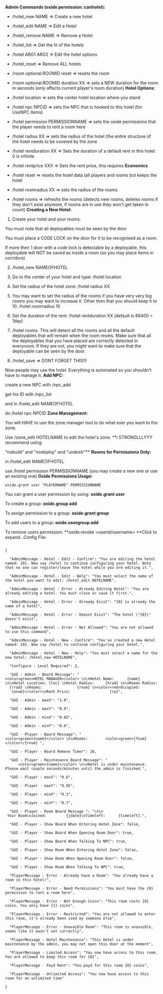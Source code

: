 **Admin Commands (oxide permission: canhotel):**

- /hotel_new NAME => Create a new hotel

- /hotel_edit NAME => Edit a Hotel

- /hotel_remove NAME => Remove a Hotel

- /hotel_list => Get the lit of the hotels

- /hotel ARG1 ARG2 => Edit the hotel options

- /hotel_reset => Remove ALL hotels

- /room optional:ROOMID reset => resets the room

- /room optional:ROOMID duration XX => sets a NEW duration for the room in seconds (only affects current player's room duration)
**Hotel Options:**

- /hotel location => sets the center hotel location where you stand

- /hotel npc NPCID => sets the NPC that is hooked to this hotel (for UseNPC items)

- /hotel permission PERMISSIONNAME => sets the oxide permissions that the player needs to rent a room here

- /hotel radius XX => sets the radius of the hotel (the entire structure of the hotel needs to be covered by the zone

- /hotel rentduration XX => Sets the duration of a default rent in this hotel. 0 is infinite

- /hotel rentprice XXX => Sets the rent price, this requires **Economics**

- /hotel reset => resets the hotel data (all players and rooms but keeps the hotel

- /hotel roomradius XX => sets the radius of the rooms

- /hotel rooms => refreshs the rooms (detects new rooms, deletes rooms if they don't exist anymore, if rooms are in use they won't get taken in count)
**Creating a New Hotel:**


1) Create your hotel and your rooms.

You must note that all deployables must be seen by the door

You must place a CODE LOCK on the door for it to be recognised as a room.

If more then 1 door with a code lock is detectable by a deployable, this deployable will NOT be saved as inside a room (so you may place items in corridors)

2) /hotel_new NAMEOFHOTEL

3) Go to the center of your hotel and type: /hotel location

4) Set the radius of the hotel zone: /hotel radius XX

5) You may want to set the radius of the rooms if you have very very big rooms you may want to increase it. Other then that you should keep it to 10. /hotel roomradius 10

6) Set the duration of the rent: /hotel rentduration XX (default is 86400 = 1day)

7) /hotel rooms. This will detect all the rooms and all the default deployables that will remain when the room resets. Make sure that all the deployables that you have placed are correctly detected in everyroom. If they are not, you might want to make sure that the deployable can be seen by the door.

8) /hotel_save => DONT FORGET THIS!!!

Now people may use the hotel. Everything is automated so you shouldn't have to manage it.
**Add NPC:**

create a new NPC with /npc_add

get his ID with /npc_list

and in /hotel_edit NAMEOFHOTEL

do /hotel npc NPCID
**Zone Management:**

You will HAVE to use the zone manager tool to do what ever you want to the zone.

Use /zone_edit HOTELNAME to edit the hotel's zone.
**i STRONGLLLYYY recommend using:

"nobuild" and "nodeploy" and "undestr"**
**Rooms for Permissions Only:**


in /hotel_edit NAMEOFHOTEL

use /hotel permission PERMISSIONNAME (you may create a new one or use an existing one)
**Oxide Permissions Usage:**

````
oxide.grant user "PLAYERNAME" PERMISSIONNAME
````

You can grant a user permission by using:
**oxide.grant user <username> <permission>**

To create a group:
**oxide.group add <groupname>**

To assign permission to a group:
**oxide.grant group <groupname> <permission>**

To add users to a group:
**oxide.usergroup add <username> <groupname>**

To remove users permission:
**oxide.revoke <userid/username> <group> <permission>**Click to expand...Config File:

````

{

  "AdminMessage - Hotel - Edit - Confirm": "You are editing the hotel named: {0}. Now say /hotel to continue configuring your hotel. Note that no one can register/leave the hotel while you are editing it.",

  "AdminMessage - Hotel - Edit - Help": "You must select the name of the hotel you want to edit: /hotel_edit HOTELNAME",

  "AdminMessage - Hotel - Error - Already Editing Hotel": "You are already editing a hotel. You must close or save it first.",

  "AdminMessage - Hotel - Error - Already Exist": "{0} is already the name of a hotel",

  "AdminMessage - Hotel - Error - Doesnt Exist": "The hotel \"{0}\" doesn't exist",

  "AdminMessage - Hotel - Error - Not Allowed": "You are not allowed to use this command",

  "AdminMessage - Hotel - New - Confirm": "You've created a new Hotel named: {0}. Now say /hotel to continue configuring your hotel.",

  "AdminMessage - Hotel - New - Help": "You must select a name for the new hotel: /hotel_new HOTELNAME",

  "Configure - Level Required": 2,

  "GUI - Admin - Board Message": "                             <color=green>HOTEL MANAGER</color> \n\nHotel Name:      {name} \n\nHotel Location: {loc} \nHotel Radius:     {hrad} \n\nRooms Radius:   {rrad} \nRooms:                {rnum} \n<color=red>Occupied:            {onum}</color>\nRent Price:                  {rp}",

  "GUI - Admin - maxX": "1.0",

  "GUI - Admin - maxY": "0.9",

  "GUI - Admin - minX": "0.65",

  "GUI - Admin - minY": "0.6",

  "GUI - Player - Board Message": "                             <color=green>{name}</color> \n\nRooms:        <color=green>{fnum}</color>/{rnum} ",

  "GUI - Player - Board Remove Timer": 10,

  "GUI - Player - Maintenance Board Message": "                             <color=green>{name}</color> \n\nHotel is under maintenance. Please wait couple seconds/minutes until the admin is finished.",

  "GUI - Player - maxX": "0.6",

  "GUI - Player - maxY": "0.95",

  "GUI - Player - minX": "0.3",

  "GUI - Player - minY": "0.7",

  "GUI - Player - Room Board Message ": "\n\n                        Your Room\nJoined:         {jdate}\nTimeleft:      {timeleft}.",

  "GUI - Player - Show Board When Entering Hotel Zone": false,

  "GUI - Player - Show Board When Opening Room Door": true,

  "GUI - Player - Show Board When Talking To NPC": true,

  "GUI - Player - Show Room When Entering Hotel Zone": false,

  "GUI - Player - Show Room When Opening Room Door": false,

  "GUI - Player - Show Room When Talking To NPC": true,

  "PlayerMessage - Error - Already have a Room": "You already have a room in this hotel!",

  "PlayerMessage - Error - Need Permissions": "You must have the {0} permission to rent a room here",

  "PlayerMessage - Error - Not Enough Coins": "This room costs {0} coins. You only have {1} coins",

  "PlayerMessage - Error - Restricted": "You are not allowed to enter this room, it's already been used my someone else",

  "PlayerMessage - Error - Unavaible Room": "This room is unavaible, seems like it wasn't set correctly",

  "PlayerMessage - Hotel Maintenance": "This Hotel is under maintenance by the admin, you may not open this door at the moment",

  "PlayerMessage - Limited Access": "You now have access to this room. You are allowed to keep this room for {0}",

  "PlayerMessage - Payd Rent": "You payd for this room {0} coins",

  "PlayerMessage - Unlimited Access": "You now have access to this room for an unlimited time"

}

 
````